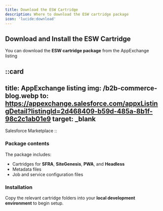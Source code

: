 ```yaml
---
title: Download the ESW Cartridge
description: Where to download the ESW cartridge package
icon: 'lucide:download'
---
```


## Download and Install the ESW Cartridge

You can download the **ESW cartridge package** from the AppExchange listing


::card
---
title: AppExchange listing
img: /b2b-commerce-blog.webp
to: https://appexchange.salesforce.com/appxListingDetail?listingId=2d468409-b59d-485a-8b1f-98c2c1ab01e9
target: _blank
---
Salesforce Marketplace
::



### Package contents
The package includes:

- Cartridges for **SFRA**, **SiteGenesis**, **PWA**, and **Headless**  
- Metadata files  
- Job and service configuration files  

### Installation
Copy the relevant cartridge folders into your **local development environment** to begin setup.
